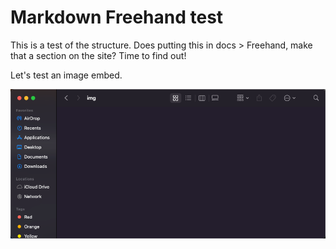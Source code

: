 
# Markdown Freehand test

This is a test of the structure. Does putting this in docs > Freehand, make that a section on the site? Time to find out!

Let's test an image embed.

<img src="https://raw.githubusercontent.com/shawnablum/testpublic/43660be5615141c3be32bf21c671e0953357c456/img/test.png">